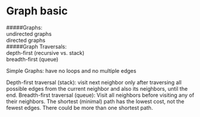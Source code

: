 # Graph basic
#####Graphs:  
undirected graphs  
directed graphs   
#####Graph Traversals:  
depth-first (recursive vs. stack)  
breadth-first (queue)  

Simple Graphs: have no loops and no multiple edges


Depth-first traversal (stack): visit next neighbor only after traversing all possible edges from the current neighbor and also its neighbors, until the end.
Breadth-first traversal (queue): Visit all neighbors before visiting any of their neighbors.
The shortest (minimal) path has the lowest cost, not the fewest edges. There could be more than one shortest path.
